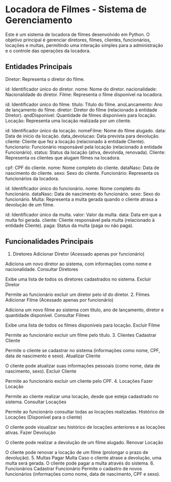 # Locadora de Filmes - Sistema de Gerenciamento
Este é um sistema de locadora de filmes desenvolvido em Python. O objetivo principal é gerenciar diretores, filmes, clientes, funcionários, locações e multas, permitindo uma interação simples para a administração e o controle das operações da locadora.

## Entidades Principais
Diretor: Representa o diretor do filme.

id: Identificador único do diretor.
nome: Nome do diretor.
nacionalidade: Nacionalidade do diretor.
Filme: Representa o filme disponível na locadora.

id: Identificador único do filme.
titulo: Título do filme.
anoLancamento: Ano de lançamento do filme.
diretor: Diretor do filme (relacionado à entidade Diretor).
qndDisponivel: Quantidade de filmes disponíveis para locação.
Locação: Representa uma locação realizada por um cliente.

id: Identificador único da locação.
nomeFilme: Nome do filme alugado.
data: Data de início da locação.
data_devolucao: Data prevista para devolução.
cliente: Cliente que fez a locação (relacionado à entidade Cliente).
funcionario: Funcionário responsável pela locação (relacionado à entidade Funcionário).
status: Status da locação (ativa, devolvida, renovada).
Cliente: Representa os clientes que alugam filmes na locadora.

cpf: CPF do cliente.
nome: Nome completo do cliente.
dataNasc: Data de nascimento do cliente.
sexo: Sexo do cliente.
Funcionário: Representa os funcionários da locadora.

id: Identificador único do funcionário.
nome: Nome completo do funcionário.
dataNasc: Data de nascimento do funcionário.
sexo: Sexo do funcionário.
Multa: Representa a multa gerada quando o cliente atrasa a devolução de um filme.

id: Identificador único da multa.
valor: Valor da multa.
data: Data em que a multa foi gerada.
cliente: Cliente responsável pela multa (relacionado à entidade Cliente).
paga: Status da multa (paga ou não paga).

## Funcionalidades Principais
1. Diretores
Adicionar Diretor (Acessado apenas por funcionário)

Adiciona um novo diretor ao sistema, com informações como nome e nacionalidade.
Consultar Diretores

Exibe uma lista de todos os diretores cadastrados no sistema.
Excluir Diretor

Permite ao funcionário excluir um diretor pelo id do diretor.
2. Filmes
Adicionar Filme (Acessado apenas por funcionário)

Adiciona um novo filme ao sistema com título, ano de lançamento, diretor e quantidade disponível.
Consultar Filmes

Exibe uma lista de todos os filmes disponíveis para locação.
Excluir Filme

Permite ao funcionário excluir um filme pelo título.
3. Clientes
Cadastrar Cliente

Permite o cliente se cadastrar no sistema (informações como nome, CPF, data de nascimento e sexo).
Atualizar Cliente

O cliente pode atualizar suas informações pessoais (como nome, data de nascimento, sexo).
Excluir Cliente

Permite ao funcionário excluir um cliente pelo CPF.
4. Locações
Fazer Locação

Permite ao cliente realizar uma locação, desde que esteja cadastrado no sistema.
Consultar Locações

Permite ao funcionário consultar todas as locações realizadas.
Histórico de Locações (Disponível para o cliente)

O cliente pode visualizar seu histórico de locações anteriores e as locações ativas.
Fazer Devolução

O cliente pode realizar a devolução de um filme alugado.
Renovar Locação

O cliente pode renovar a locação de um filme (prolongar o prazo de devolução).
5. Multas
Pagar Multa
Caso o cliente atrase a devolução, uma multa será gerada. O cliente pode pagar a multa através do sistema.
6. Funcionários
Cadastrar Funcionário
Permite o cadastro de novos funcionários (informações como nome, data de nascimento, CPF e sexo).
